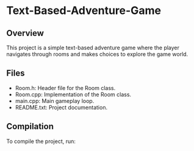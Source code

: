 # Text-Based-Adventure-Game

## Overview
This project is a simple text-based adventure game where the player navigates through rooms and makes choices to explore the game world.

## Files
- Room.h: Header file for the Room class.
- Room.cpp: Implementation of the Room class.
- main.cpp: Main gameplay loop.
- README.txt: Project documentation.

## Compilation
To compile the project, run:
